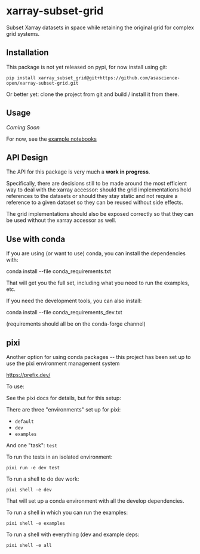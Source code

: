 # xarray-subset-grid

Subset Xarray datasets in space while retaining the original grid for complex grid systems.

## Installation

This package is not yet released on pypi, for now install using git:

```
pip install xarray_subset_grid@git+https://github.com/asascience-open/xarray-subset-grid.git
```

Or better yet: clone the project from git and build / install it from there.


## Usage

*Coming Soon*

For now, see the [example notebooks](./examples/)

## API Design

The API for this package is very much a **work in progress**. 

Specifically, there are decisions still to be made around the most efficient way to deal with the xarray accessor: should the grid implementations hold references to the datasets or should they stay static and not require a reference to a given dataset so they can be reused without side effects. 

The grid implementations should also be exposed correctly so that they can be used without the xarray accessor as well.

## Use with conda

If you are using (or want to use) conda, you can install the dependencies with:

conda install --file conda_requirements.txt

That will get you the full set, including what you need to run the examples, etc.

If you need the development tools, you can also install:

conda install --file conda_requirements_dev.txt


(requirements should all be on the conda-forge channel)

## pixi

Another option for using conda packages -- this project has been set up to use the pixi environment management system

https://prefix.dev/

To use:

See the pixi docs for details, but for this setup:

There are three "environments" set up for pixi:

- `default`
- `dev`
- `examples`

And one "task": `test`

To run the tests in an isolated environment:

```
pixi run -e dev test
```

To run a shell to do dev work:

```
pixi shell -e dev
```

That will set up a conda environment with all the develop dependencies.

To run a shell in which you can run the examples:

```
pixi shell -e examples
```
To run a shell with everything (dev and example deps:

```
pixi shell -e all
```







